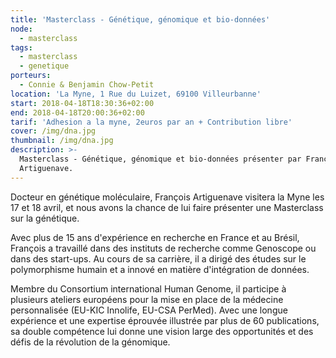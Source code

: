 ```yaml
---
title: 'Masterclass - Génétique, génomique et bio-données'
node:
  - masterclass
tags:
  - masterclass
  - genetique
porteurs:
  - Connie & Benjamin Chow-Petit
location: 'La Myne, 1 Rue du Luizet, 69100 Villeurbanne'
start: 2018-04-18T18:30:36+02:00
end: 2018-04-18T20:00:36+02:00
tarif: 'Adhesion a la myne, 2euros par an + Contribution libre'
cover: /img/dna.jpg
thumbnail: /img/dna.jpg
description: >-
  Masterclass - Génétique, génomique et bio-données présenter par François
  Artiguenave.
---
```

Docteur en génétique moléculaire, François Artiguenave visitera la Myne les 17 et 18 avril, et nous avons la chance de lui faire présenter une Masterclass sur la génétique.



Avec plus de 15 ans d'expérience en recherche en France et au Brésil, François a travaillé dans des instituts de recherche comme Genoscope ou dans des start-ups. Au cours de sa carrière, il a dirigé des études sur le polymorphisme humain et a innové en matière d'intégration de données.



Membre du Consortium international Human Genome, il participe à plusieurs ateliers européens pour la mise en place de la médecine personnalisée (EU-KIC Innolife, EU-CSA PerMed). Avec une longue expérience et une expertise éprouvée illustrée par plus de 60 publications, sa double compétence lui donne une vision large des opportunités et des défis de la révolution de la génomique.
